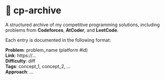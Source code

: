 # 📂 cp-archive

A structured archive of my competitive programming solutions, including problems from **Codeforces**, **AtCoder**, and **LeetCode**.

Each entry is documented in the following format:

**Problem**: problem_name (platform #id)  
**Link**: https://...  
**Difficulty**: diff  
**Tags**: concept_1, concept_2, ...  
**Approach**: ...
